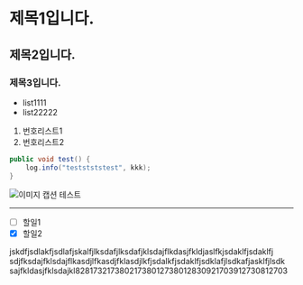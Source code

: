  # 제목1입니다.
## 제목2입니다.
### 제목3입니다.


* list1111
* list22222

1. 번호리스트1
1. 번호리스트2

```java
public void test() {
	log.info("teststststest", kkk);
}
```

![이미지 캡션 테스트](https://s3.us-west-2.amazonaws.com/secure.notion-static.com/1220e84d-2498-430d-92d5-9f5eac172de4/customize-jenkins.png?X-Amz-Algorithm=AWS4-HMAC-SHA256&X-Amz-Content-Sha256=UNSIGNED-PAYLOAD&X-Amz-Credential=AKIAT73L2G45EIPT3X45%2F20221115%2Fus-west-2%2Fs3%2Faws4_request&X-Amz-Date=20221115T235338Z&X-Amz-Expires=3600&X-Amz-Signature=abcc039acb7add4b809b108b24a1937949ab55a44bbe8dd7d3ac7bee93a1bc07&X-Amz-SignedHeaders=host&x-id=GetObject)

---

- [ ] 할일1   
- [x] 할일2   

jskdfjsdlakfjsdlafjskalfjlksdafjlksdafjklsdajflkdasjfkldjaslfkjsdaklfjsdaklfj
sdjfksdajfklsdajflkasdjlfkasdjfklasdjlkfjsdalkfjsdaklfjsdklafjlsdkafjasklfjlsdk
sajfkldasjfklsdajkl82817321738021738012738012830921703912730812703
